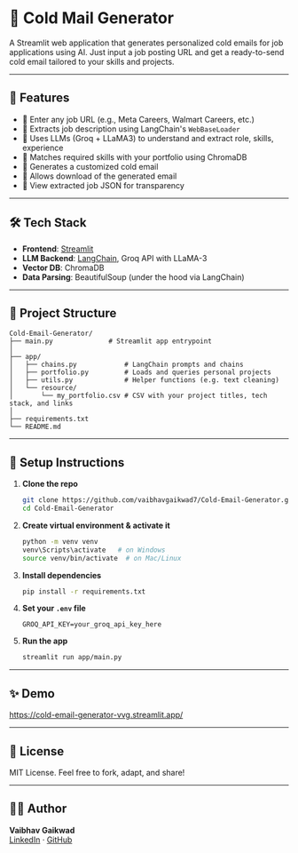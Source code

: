 # 📧 Cold Mail Generator

A Streamlit web application that generates personalized cold emails for job applications using AI. Just input a job posting URL and get a ready-to-send cold email tailored to your skills and projects.

---

## 🚀 Features

- 🔗 Enter any job URL (e.g., Meta Careers, Walmart Careers, etc.)
- 🤖 Extracts job description using LangChain's `WebBaseLoader`
- 🧠 Uses LLMs (Groq + LLaMA3) to understand and extract role, skills, experience
- 📎 Matches required skills with your portfolio using ChromaDB
- 📨 Generates a customized cold email
- 💾 Allows download of the generated email
- 🧪 View extracted job JSON for transparency

---

## 🛠️ Tech Stack

- **Frontend**: [Streamlit](https://streamlit.io/)
- **LLM Backend**: [LangChain](https://www.langchain.com/), Groq API with LLaMA-3
- **Vector DB**: ChromaDB
- **Data Parsing**: BeautifulSoup (under the hood via LangChain)

---

## 📂 Project Structure

```
Cold-Email-Generator/
├── main.py              # Streamlit app entrypoint
│
├── app/
│   ├── chains.py            # LangChain prompts and chains
│   ├── portfolio.py         # Loads and queries personal projects
│   ├── utils.py             # Helper functions (e.g. text cleaning)
│   └── resource/
│       └── my_portfolio.csv # CSV with your project titles, tech stack, and links
│
├── requirements.txt
└── README.md
```

---

## 🔧 Setup Instructions

1. **Clone the repo**  
   ```bash
   git clone https://github.com/vaibhavgaikwad7/Cold-Email-Generator.git
   cd Cold-Email-Generator
   ```

2. **Create virtual environment & activate it**
   ```bash
   python -m venv venv
   venv\Scripts\activate   # on Windows
   source venv/bin/activate  # on Mac/Linux
   ```

3. **Install dependencies**
   ```bash
   pip install -r requirements.txt
   ```

4. **Set your `.env` file**
   ```
   GROQ_API_KEY=your_groq_api_key_here
   ```

5. **Run the app**
   ```bash
   streamlit run app/main.py
   ```

---

## ✨ Demo

https://cold-email-generator-vvg.streamlit.app/

---

## 📄 License

MIT License. Feel free to fork, adapt, and share!

---

## 🙋‍♂️ Author

**Vaibhav Gaikwad**  
[LinkedIn](https://www.linkedin.com/in/vaibhavgaikwad7) · [GitHub](https://github.com/vaibhavgaikwad7)
